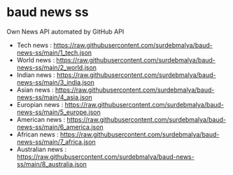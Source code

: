 # baud news ss 
Own News API automated by GitHub API
- Tech news : https://raw.githubusercontent.com/surdebmalya/baud-news-ss/main/1_tech.json
- World news : https://raw.githubusercontent.com/surdebmalya/baud-news-ss/main/2_world.json
- Indian news : https://raw.githubusercontent.com/surdebmalya/baud-news-ss/main/3_india.json
- Asian news : https://raw.githubusercontent.com/surdebmalya/baud-news-ss/main/4_asia.json
- Europian news : https://raw.githubusercontent.com/surdebmalya/baud-news-ss/main/5_europe.json
- American news : https://raw.githubusercontent.com/surdebmalya/baud-news-ss/main/6_america.json
- African news : https://raw.githubusercontent.com/surdebmalya/baud-news-ss/main/7_africa.json
- Australian news : https://raw.githubusercontent.com/surdebmalya/baud-news-ss/main/8_australia.json

